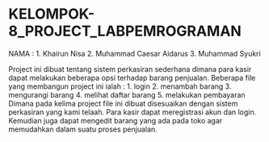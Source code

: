 # KELOMPOK-8_PROJECT_LABPEMROGRAMAN
NAMA : 1. Khairun Nisa
       2. Muhammad Caesar Aidarus
       3. Muhammad Syukri

Project ini dibuat tentang sistem perkasiran sederhana dimana para kasir dapat melakukan beberapa opsi terhadap barang penjualan. Beberapa file yang membangun project ini ialah :
       1. login
       2. menambah barang
       3. mengurangi barang
       4. melihat daftar barang
       5. melakukan pembayaran
Dimana pada kelima project file ini dibuat disesuaikan dengan sistem perkasiran yang kami telaah. Para kasir dapat meregistrasi akun dan login. Kemudian juga dapat mengedit barang yang ada pada toko agar memudahkan dalam suatu proses penjualan.
